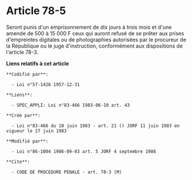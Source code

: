 # Article 78-5

Seront punis d'un emprisonnement de dix jours à trois mois et d'une amende de 500 à 15 000 F ceux qui auront refusé de se
prêter aux prises d'empreintes digitales ou de photographies autorisées par le procureur de la République ou le juge
d'instruction, conformément aux dispositions de l'article 78-3.

**Liens relatifs à cet article**

	**Codifié par**:

	  - Loi n°57-1426 1957-12-31

	**Liens**:

	  - SPEC_APPLI: Loi n°83-466 1983-06-10 art. 43

	**Créé par**:

	  - Loi n°83-466 du 10 juin 1983 - art. 21 () JORF 11 juin 1983 en vigueur le 27 juin 1983

	**Modifié par**:

	  - Loi n°86-1004 1986-09-03 art. 5 JORF 4 septembre 1986

	**Cite**:

	  - CODE DE PROCEDURE PENALE - art. 78-3 (M)
